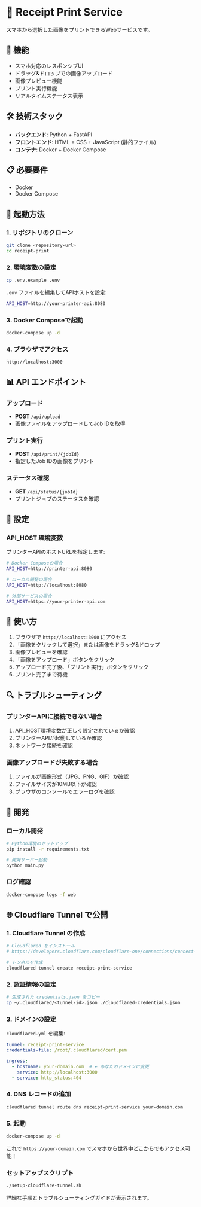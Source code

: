 # 📱 Receipt Print Service

スマホから選択した画像をプリントできるWebサービスです。

## 🚀 機能

- スマホ対応のレスポンシブUI
- ドラッグ&ドロップでの画像アップロード  
- 画像プレビュー機能
- プリント実行機能
- リアルタイムステータス表示

## 🛠 技術スタック

- **バックエンド**: Python + FastAPI
- **フロントエンド**: HTML + CSS + JavaScript (静的ファイル)
- **コンテナ**: Docker + Docker Compose

## 📋 必要要件

- Docker
- Docker Compose

## 🚀 起動方法

### 1. リポジトリのクローン

```bash
git clone <repository-url>
cd receipt-print
```

### 2. 環境変数の設定

```bash
cp .env.example .env
```

`.env` ファイルを編集してAPIホストを設定:

```bash
API_HOST=http://your-printer-api:8080
```

### 3. Docker Composeで起動

```bash
docker-compose up -d
```

### 4. ブラウザでアクセス

```
http://localhost:3000
```

## 📊 API エンドポイント

### アップロード
- **POST** `/api/upload`
- 画像ファイルをアップロードしてJob IDを取得

### プリント実行  
- **POST** `/api/print/{jobId}`
- 指定したJob IDの画像をプリント

### ステータス確認
- **GET** `/api/status/{jobId}`
- プリントジョブのステータスを確認

## 🔧 設定

### API_HOST 環境変数

プリンターAPIのホストURLを指定します:

```bash
# Docker Composeの場合
API_HOST=http://printer-api:8080

# ローカル開発の場合  
API_HOST=http://localhost:8080

# 外部サービスの場合
API_HOST=https://your-printer-api.com
```

## 📱 使い方

1. ブラウザで `http://localhost:3000` にアクセス
2. 「画像をクリックして選択」または画像をドラッグ&ドロップ
3. 画像プレビューを確認
4. 「画像をアップロード」ボタンをクリック
5. アップロード完了後、「プリント実行」ボタンをクリック
6. プリント完了まで待機

## 🔍 トラブルシューティング

### プリンターAPIに接続できない場合

1. API_HOST環境変数が正しく設定されているか確認
2. プリンターAPIが起動しているか確認
3. ネットワーク接続を確認

### 画像アップロードが失敗する場合

1. ファイルが画像形式（JPG、PNG、GIF）か確認
2. ファイルサイズが10MB以下か確認
3. ブラウザのコンソールでエラーログを確認

## 📝 開発

### ローカル開発

```bash
# Python環境のセットアップ
pip install -r requirements.txt

# 開発サーバー起動
python main.py
```

### ログ確認

```bash
docker-compose logs -f web
```

## 🌐 Cloudflare Tunnel で公開

### 1. Cloudflare Tunnel の作成

```bash
# Cloudflared をインストール
# https://developers.cloudflare.com/cloudflare-one/connections/connect-apps/install-and-setup/installation/

# トンネルを作成
cloudflared tunnel create receipt-print-service
```

### 2. 認証情報の設定

```bash
# 生成された credentials.json をコピー
cp ~/.cloudflared/<tunnel-id>.json ./cloudflared-credentials.json
```

### 3. ドメインの設定

`cloudflared.yml` を編集:

```yaml
tunnel: receipt-print-service
credentials-file: /root/.cloudflared/cert.pem

ingress:
  - hostname: your-domain.com  # ← あなたのドメインに変更
    service: http://localhost:3000
  - service: http_status:404
```

### 4. DNS レコードの追加

```bash
cloudflared tunnel route dns receipt-print-service your-domain.com
```

### 5. 起動

```bash
docker-compose up -d
```

これで `https://your-domain.com` でスマホから世界中どこからでもアクセス可能！

### セットアップスクリプト

```bash
./setup-cloudflare-tunnel.sh
```

詳細な手順とトラブルシューティングガイドが表示されます。